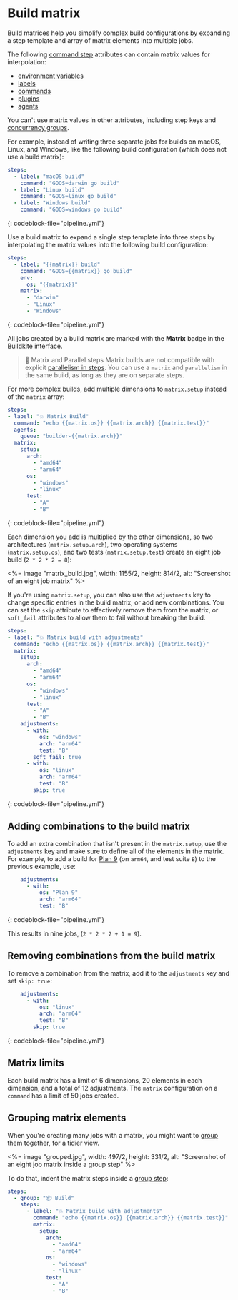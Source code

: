 # Build matrix

Build matrices help you simplify complex build configurations by expanding a step template and array of matrix elements into multiple jobs.

The following [command step](/docs/pipelines/command-step) attributes can contain matrix values for interpolation:

* [environment variables](/docs/pipelines/environment-variables)
* [labels](/docs/pipelines/command-step#label)
* [commands](/docs/pipelines/command-step#command-step-attributes)
* [plugins](/docs/pipelines/command-step#plugins)
* [agents](/docs/pipelines/command-step#agents)

You can't use matrix values in other attributes, including step keys and [concurrency groups](/docs/pipelines/controlling-concurrency#concurrency-groups).

For example, instead of writing three separate jobs for builds on macOS, Linux, and Windows, like the following build configuration (which does not use a build matrix):

```yaml
steps:
  - label: "macOS build"
    command: "GOOS=darwin go build"
  - label: "Linux build"
    command: "GOOS=linux go build"
  - label: "Windows build"
    command: "GOOS=windows go build"
```
{: codeblock-file="pipeline.yml"}

Use a build matrix to expand a single step template into three steps by interpolating the matrix values into the following build configuration:

```yaml
steps:
  - label: "{{matrix}} build"
    command: "GOOS={{matrix}} go build"
    env:
      os: "{{matrix}}"
    matrix:
      - "darwin"
      - "Linux"
      - "Windows"
```
{: codeblock-file="pipeline.yml"}


All jobs created by a build matrix are marked with the **Matrix** badge in the Buildkite interface.

> 📘 Matrix and Parallel steps
> Matrix builds are not compatible with explicit [parallelism in steps](/docs/pipelines/tutorials/parallel-builds#parallel-jobs). You can use a `matrix` and `parallelism` in the same build, as long as they are on separate steps.

For more complex builds, add multiple dimensions to `matrix.setup` instead of the `matrix` array:

```yaml
steps:
- label: "💥 Matrix Build"
  command: "echo {{matrix.os}} {{matrix.arch}} {{matrix.test}}"
  agents:
    queue: "builder-{{matrix.arch}}"
  matrix:
    setup:
      arch:
        - "amd64"
        - "arm64"
      os:
        - "windows"
        - "linux"
      test:
        - "A"
        - "B"
```
{: codeblock-file="pipeline.yml"}

Each dimension you add is multiplied by the other dimensions, so two architectures (`matrix.setup.arch`), two operating systems (`matrix.setup.os`), and two tests (`matrix.setup.test`) create an eight job build (`2 * 2 * 2 = 8`):

<%= image "matrix_build.jpg", width: 1155/2, height: 814/2, alt: "Screenshot of an eight job matrix" %>

If you're using `matrix.setup`, you can also use the `adjustments` key to change specific entries in the build matrix, or add new combinations. You can set the `skip` attribute to effectively remove them from the matrix, or `soft_fail` attributes to allow them to fail without breaking the build.

```yaml
steps:
- label: "💥 Matrix build with adjustments"
  command: "echo {{matrix.os}} {{matrix.arch}} {{matrix.test}}"
  matrix:
    setup:
      arch:
        - "amd64"
        - "arm64"
      os:
        - "windows"
        - "linux"
      test:
        - "A"
        - "B"
    adjustments:
      - with:
          os: "windows"
          arch: "arm64"
          test: "B"
        soft_fail: true
      - with:
          os: "linux"
          arch: "arm64"
          test: "B"
        skip: true
```
{: codeblock-file="pipeline.yml"}


## Adding combinations to the build matrix

To add an extra combination that isn't present in the `matrix.setup`, use the `adjustments` key and make sure to define all of the elements in the matrix. For example, to add a build for [Plan 9](https://en.wikipedia.org/wiki/Plan_9_from_Bell_Labs) (on `arm64`, and test suite `B`) to the previous example, use:

```yaml
    adjustments:
      - with:
          os: "Plan 9"
          arch: "arm64"
          test: "B"
```
{: codeblock-file="pipeline.yml"}


This results in nine jobs, (`2 * 2 * 2 + 1 = 9`).

## Removing combinations from the build matrix

To remove a combination from the matrix, add it to the `adjustments` key and set `skip: true`:

```yaml
    adjustments:
      - with:
          os: "linux"
          arch: "arm64"
          test: "B"
        skip: true
```
{: codeblock-file="pipeline.yml"}

## Matrix limits

Each build matrix has a limit of 6 dimensions, 20 elements in each dimension, and a total of 12 adjustments. The `matrix` configuration on a `command` has a limit of 50 jobs created.

## Grouping matrix elements

When you're creating many jobs with a matrix, you might want to [group](/docs/pipelines/group-step) them together, for a tidier view.

<%= image "grouped.jpg", width: 497/2, height: 331/2, alt: "Screenshot of an eight job matrix inside a group step" %>

To do that, indent the matrix steps inside a [group step](/docs/pipelines/group-step):

```yaml
steps:
  - group: "📦 Build"
    steps:
      - label: "💥 Matrix build with adjustments"
        command: "echo {{matrix.os}} {{matrix.arch}} {{matrix.test}}"
        matrix:
          setup:
            arch:
              - "amd64"
              - "arm64"
            os:
              - "windows"
              - "linux"
            test:
              - "A"
              - "B"
```
